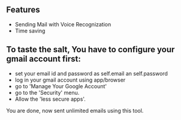 ## Features
* Sending Mail with Voice Recognization
* Time saving

## To taste the salt, You have to configure your gmail account first:
* set your email id and password as self.email an self.password
* log in your gmail account using app/browser
* go to 'Manage Your Google Account'
* go to the 'Security' menu.
* Allow the 'less secure apps'.

You are done, now sent unlimited emails using this tool.